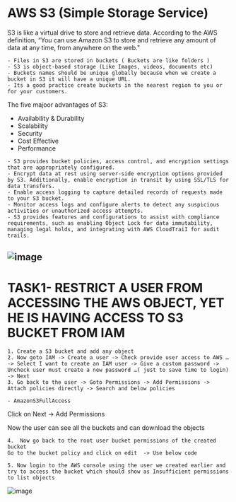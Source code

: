# AWS S3 (Simple Storage Service)

S3 is like a virtual drive to store and retrieve data. According to the AWS definition, “You can use Amazon S3 to store and retrieve any amount of data at any time, from anywhere on the web."

```
- Files in S3 are stored in buckets ( Buckets are like folders )
- S3 is object-based storage (Like Images, videos, documents etc)
- Buckets names should be unique globally because when we create a bucket in S3 it will have a unique URL.
- Its a good practice create buckets in the nearest region to you or for your customers.
```

The five majoor advantages of S3:

- Availability & Durability
- Scalability
- Security
- Cost Effective
- Performance

```
- S3 provides bucket policies, access control, and encryption settings that are appropriately configured. 
- Encrypt data at rest using server-side encryption options provided by S3. Additionally, enable encryption in transit by using SSL/TLS for data transfers. 
- Enable access logging to capture detailed records of requests made to your S3 bucket. 
- Monitor access logs and configure alerts to detect any suspicious activities or unauthorized access attempts. 
- S3 provides features and configurations to assist with compliance requirements, such as enabling Object Lock for data immutability, managing legal holds, and integrating with AWS CloudTraiI for audit trails. 
```
![image](https://github.com/Pavan-1997/AWS_S3/assets/32020205/2742ddc9-ead5-45e7-8185-a03c805f6651)
---

# TASK1- RESTRICT A USER FROM ACCESSING THE AWS OBJECT, YET HE IS HAVING ACCESS TO S3 BUCKET FROM IAM 

	1. Create a S3 bucket and add any object 
	2. Now goto IAM -> Create a user -> Check provide user access to AWS … -> Select I want to create an IAM user -> Give a custom password -> Uncheck user must create a new password …( just to save time to login) -> Next
	3. Go back to the user -> Goto Permissions -> Add Permissions -> Attach policies directly -> Search and below policies
	
	- AmazonS3FullAccess

Click on Next -> Add Permissions

Now the user can see all the buckets and can download the objects

	4.  Now go back to the root user bucket permissions of the created bucket
	Go to the bucket policy and click on edit  -> Use below code
	
	5. Now login to the AWS console using the user we created earlier and try to access the bucket which should show as Insufficient permissions to list objects
![image](https://github.com/Pavan-1997/AWS_S3/assets/32020205/1dc54029-7985-434f-9f78-dc7050bd1dc0)





